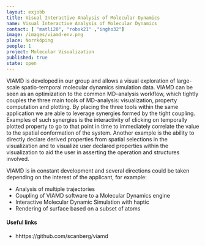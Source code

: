 ```yaml
---
layout: exjobb
title: Visual Interactive Analysis of Molecular Dynamics
name: Visual Interactive Analysis of Molecular Dynamics
contact: [ "matli20", "robsk21" ,"ingho32"]
image: /images/viamd-env.png
place: Norrköping
people: 1
project: Molecular Visualization
published: true
state: open
---
```


VIAMD is developed in our group and allows a visual exploration of large-scale spatio-temporal molecular dynamics simulation data. VIAMD can be seen as an optimization to the common MD-analysis workflow, which tightly couples the three main tools of MD-analysis: visualization, property computation and plotting. By placing the three tools within the same application we are able to leverage synergies formed by the tight coupling. Examples of such synergies is the interactivity of clicking on temporally plotted property to go to that point in time to immediately correlate the value to the spatial conformation of the system. Another example is the ability to directly declare derived properties from spatial selections in the visualization and to visualize user declared properties within the visualization to aid the user in asserting the operation and structures involved.

VIAMD is in constant development and several directions could be taken depending on the interest of the applicant, for example:
- Analysis of multiple trajectories
- Coupling of VIAMD software to a Molecular Dynamics engine
- Interactive Molecular Dynamic Simulation with haptic
- Rendering of surface based on a subset of atoms


#### Useful links
 - hhttps://github.com/scanberg/viamd

